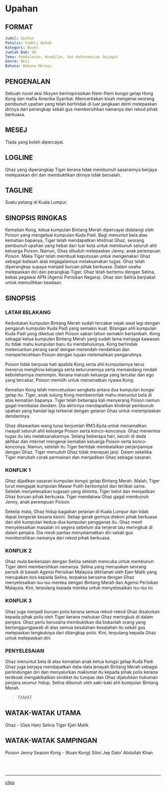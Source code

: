 # Upahan

## FORMAT
```yml
Judul: Upahan  
Penulis: Fadhli Wahab  
Kategori: Novel  
Jumlah Bab: 40  
Tema: Pembalasan, Keadilan, dan Keharmonian Sejagat  
Genre: Aksi  
Bahasa: Bahasa Melayu  
```

## PENGENALAN
Sebuah novel aksi fiksyen berinspirasikan filem-filem kongsi gelap Hong Kong dan mafia Amerika Syarikat.  Menceritakan kisah mengenai seorang pembunuh upahan yang telah bertindak di luar jangkaan demi melepaskan dirinya dari perangkap sekali gus membersihkan namanya dari rekod pihak berkuasa.

## MESEJ
Tiada yang boleh dipercayai.

## LOGLINE
Ghaz yang diperangkap Tiger kerana tidak membunuh sasarannya berjaya melepaskan diri dan membuktikan dirinya tidak bersalah.

## TAGLINE
Suatu petang di Kuala Lumpur.

## SINOPSIS RINGKAS
Kematian Kong, ketua kumpulan Bintang Merah dipercayai didalangi oleh Poison yang mengetuai kumpulan Kuda Padi.  Bagi menuntut bela atas kematian bapanya, Tiger telah mendapatkan khidmat Ghaz, seorang pembunuh upahan yang hebat dari luar kota untuk membunuh seluruh ahli keluarga Poison.  Namun, Ghaz dituduh melepaskan Jenny, anak perempuan Poison.  Maka Tiger telah membuat keputusan untuk mengenakan Ghaz sebagai balasan atas kegagalannya melaksanakan tugas.  Ghaz telah diperangkap supaya menjadi buruan pihak berkuasa.  Dalam usaha melepaskan diri dari perangkap Tiger, Ghaz telah bertemu dengan Selina, bekas pegawai APN (Agensi Perisikan Negara).  Ghaz dan Selina berpakat untuk memulihkan keadaan.

## SINOPSIS

### LATAR BELAKANG
Kedudukan kumpulan Bintang Merah sudah tercabar sejak awal lagi dengan pengaruh kumpulan Kuda Padi yang semakin kuat.  Bilangan ahli kumpulan Kuda Padi yang diketuai oleh Poison saban tahun semakin bertambah.  Kong sebagai ketua kumpulan Bintang Merah yang sudah lama menjaga kawasan itu tidak mahu kumpulan baru itu mendahuluinya.  Kong bertindak melancarkan perang saraf dengan merendah-rendahkan dan memperlecehkan Poison dengan tujuan melemahkan pengaruhnya.

Poison tidak berpuas hati apabila Kong serta ahli kumpulannya terus menerus menghina keluarga serta keturunannya serta memandang rendah kebolehannya memimpin.  Kerana maruah keluarga yang tercalar dan ego yang tercabar, Poison memilih untuk menamatkan nyawa Kong.

Kematian Kong telah mencetuskan sengketa antara dua kumpulan kongsi gelap itu.  Tiger, anak sulung Kong memberontak mahu menuntut bela di atas kematian bapanya.  Tiger telah beberapa kali menyerang Poison namun gagal membalas dendam.  Dia akhirnya mendapatkan khidmat pembunuh upahan yang handal lagi terkenal dengan gelaran Ghaz untuk melempiaskan dendamnya.

Ghaz ditawarkan wang tunai berjumlah RM3.6juta untuk menamatkan riwayat seluruh ahli keluarga Poison serta konco-konconya.  Ghaz menerima tugas itu lalu melaksanakannya.  Selang beberapa hari, kecoh di dada akhbar dan internet mengenai kematian keluarga Poison serta konco-konconya.  Namun, setelah itu Tiger bertidak membatalkan perjanjiannya dengan Ghaz.  Tiger menuduh Ghaz tidak menepati janji.  Dalam seketika Tiger merubah corak permainan dan menjadikan Ghaz sebagai sasaran.

### KONFLIK 1
Ghaz dijadikan sasaran kumpulan kongsi gelap Bintang Merah.  Malah, Tiger turut mengajak kumpulan Mawar Putih berkomplot dan terlibat sama.  Setelah menyelesaikan tugasan yang diminta, Tiger belot dan menjadikan Ghaz buruan pihak berkuasa.  Tiger mendakwa Ghaz gagal membunuh Jenny, anak perempuan Poison.

Sekelip mata, Ghaz hidup bagaikan pelarian di Kuala Lumpur dan tidak dapat bergerak kesana kesini.  Setiap gerak gerinya diekori pihak berkuasa dan ahli kumpulan kedua-dua kumpulan pengganas itu.  Ghaz mesti menyelesaikan masalah ini segera sebelum dia terjerat lalu meringkuk di dalam penjara.  Dia mesti pantas menyelamatkan diri sekali gus membersihkan namanya dari rekod pihak berkuasa.

### KONFLIK 2
Ghaz mula berkenalan dengan Selina setelah mencuba untuk membunuh Tiger demi membersihkan namanya. Selina yang merupakan seorang perisik di bawah Agensi Perisikan Malaysia dikhianati oleh Ejen Malik yang merupakan bos kepada Selina, terpaksa bersama dengan Ghaz menyelesaikan isu-isu mereka dengan Bintang Merah dan Agensi Perisikan Malaysia. Kini, terpulang kepada mereka untuk menyelesaikan isu-isu ini.

### KONFLIK 3
Ghaz juga menjadi buruan polis kerana semua rekod-rekod Ghaz disalurkan kepada pihak polis oleh Tiger kerana mahukan Ghaz meringkuk di dalam penjara. Ghaz perlu berusaha membuktikan dia bukanlah orang yang bertanggungjawab di atas semua kesalahan-kesalahan itu sekali gus melepaskan tengkuknya dari ditangkap polis. Kini, terpulang kepada Ghaz untuk melepaskan diri.

### PENYELESAIAN
Ghaz menuntut bela di atas kematian anak ketua kongsi gelap Kuda Padi. Ghaz juga berjaya mendapatkan data-data jenayah Bintang Merah sebagai perlindungan diri dan menyalurkan maklumat itu kepada pihak polis kerana terdesak mengakibatkan sindiket itu tumpas dan Ghaz dijatuhkan hukuman penjara seumur hidup. Selina dibunuh oleh saki-baki ahli kumpulan Bintang Merah.

> TAMAT

## WATAK-WATAK UTAMA
Ghaz - (Gee Han)
Selina
Tiger
Ejen Malik

## WATAK-WATAK SAMPINGAN
Poison
Jenny
Season
Kong - (Kuan Kong)
Silmi
Jep
Dato’ Abdullah Khan

<div style="margin-top:4rem"></div>

***

[clips](./clips)

<div style="margin-top:4rem"></div>
<style>.markdown-body h3{ color:seagreen }</style>
